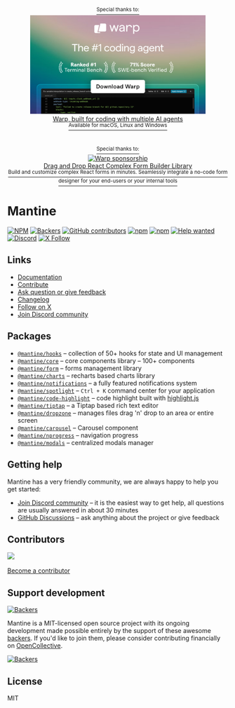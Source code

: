 <div align="center">
	<a href="https://go.warp.dev/mantine" target="_blank">
		<sup>Special thanks to:</sup>
		<br>
		<img alt="Warp sponsorship" width="400" src="https://github.com/warpdotdev/brand-assets/blob/main/Github/Sponsor/Warp-Github-LG-02.png">
		<br>
		<h>Warp, built for coding with multiple AI agents</b>
		<br>
		<sup>Available for macOS, Linux and Windows</sup>
	</a>
</div>

<br>

<br>
<div align="center">
	<a href="https://formengine.io/?utm_source=github&utm_medium=hero-banner&utm_campaign=mantine-readme" target="_blank">
		<sup>Special thanks to:</sup>
		<br>
		<img alt="Warp sponsorship" width="400" src="https://formengine.io/ads-images/banner2.png">
		<br>
		<h>Drag and Drop React Complex Form Builder Library</b>
		<br>
		<sup>Build and customize complex React forms in minutes.<td> Seamlessly integrate a no-code form designer for your end-users or your internal tools</sup>
	</a>
</div>

# Mantine

[![NPM](https://img.shields.io/npm/l/@mantine/core)](https://github.com/mantinedev/mantine/blob/master/LICENSE)
[![Backers](https://opencollective.com/mantinedev/backers/badge.svg)](https://opencollective.com/mantinedev)
[![GitHub contributors](https://img.shields.io/github/contributors/mantinedev/mantine)](https://github.com/mantinedev/mantine/graphs/contributors)
[![npm](https://img.shields.io/npm/v/@mantine/core)](https://www.npmjs.com/package/@mantine/core)
[![npm](https://img.shields.io/npm/dm/@mantine/hooks)](https://www.npmjs.com/package/@mantine/hooks)
[![Help wanted](https://img.shields.io/github/labels/mantinedev/mantine/help%20wanted?label=Contribute)](https://github.com/mantinedev/mantine/labels/help%20wanted)
[![Discord](https://img.shields.io/badge/Chat%20on-Discord-%235865f2)](https://discord.gg/wbH82zuWMN)
[![X Follow](https://img.shields.io/twitter/follow/mantinedev?style=social)](https://x.com/mantinedev)

## Links

- [Documentation](https://mantine.dev/)
- [Contribute](https://mantine.dev/contribute)
- [Ask question or give feedback](https://github.com/mantinedev/mantine/discussions)
- [Changelog](https://mantine.dev/changelog/all-releases)
- [Follow on X](https://x.com/mantinedev)
- [Join Discord community](https://discord.gg/wbH82zuWMN)

## Packages

- [`@mantine/hooks`](https://mantine.dev/hooks/package/) – collection of 50+ hooks for state and UI management
- [`@mantine/core`](https://mantine.dev/core/package/) – core components library – 100+ components
- [`@mantine/form`](https://mantine.dev/form/use-form) – forms management library
- [`@mantine/charts`](https://mantine.dev/charts/getting-started/) – recharts based charts library
- [`@mantine/notifications`](https://mantine.dev/x/notifications) – a fully featured notifications system
- [`@mantine/spotlight`](https://mantine.dev/x/spotlight) – `Ctrl + K` command center for your application
- [`@mantine/code-highlight`](https://mantine.dev/x/code-highlight/) – code highlight built with [highlight.js](https://highlightjs.org/)
- [`@mantine/tiptap`](https://mantine.dev/x/tiptap) – a Tiptap based rich text editor
- [`@mantine/dropzone`](https://mantine.dev/x/dropzone) – manages files drag 'n' drop to an area or entire screen
- [`@mantine/carousel`](https://mantine.dev/x/carousel) – Carousel component
- [`@mantine/nprogress`](https://mantine.dev/x/nprogress) – navigation progress
- [`@mantine/modals`](https://mantine.dev/x/modals) – centralized modals manager

## Getting help

Mantine has a very friendly community, we are always happy to help you get started:

- [Join Discord community](https://discord.gg/wbH82zuWMN) – it is the easiest way to get help, all questions are usually answered in about 30 minutes
- [GitHub Discussions](https://github.com/mantinedev/mantine/discussions) – ask anything about the project or give feedback

## Contributors

<a href="https://github.com/mantinedev/mantine/graphs/contributors">
  <img src="https://contrib.rocks/image?repo=mantinedev/mantine" />
</a>

[Become a contributor](https://mantine.dev/contribute)

## Support development

[![Backers](https://opencollective.com/mantinedev/backers/badge.svg)](https://opencollective.com/mantinedev)

Mantine is a MIT-licensed open source project with its ongoing development made possible entirely by the support of these awesome [backers](https://opencollective.com/mantinedev). If you'd like to join them, please consider contributing financially on [OpenCollective](https://opencollective.com/mantinedev).

[![Backers](https://opencollective.com/mantinedev/individuals.svg?width=890)](https://opencollective.com/mantinedev)

## License

MIT
